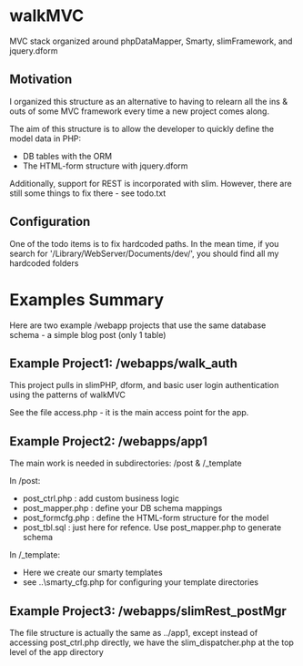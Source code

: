 walkMVC
=======

MVC stack organized around phpDataMapper, Smarty, slimFramework, and jquery.dform‎


Motivation
----------
I organized this structure as an alternative to having to relearn all the ins & outs of some MVC framework every time a new project comes along.

The aim of this structure is to allow the developer to quickly define the model data in PHP:
* DB tables with the ORM
* The HTML-form structure with jquery.dform

Additionally, support for REST is incorporated with slim.  However, there are still some things to fix there - see todo.txt


Configuration
---------------
One of the todo items is to fix hardcoded paths.  In the mean time, if you search for '/Library/WebServer/Documents/dev/', you should find all my hardcoded folders


Examples Summary
================================

Here are two example /webapp projects that use the same database schema - a simple blog post (only 1 table)



Example Project1: /webapps/walk_auth 
--------------------------------

This project pulls in slimPHP, dform, and basic user login authentication using the patterns of walkMVC

See the file access.php - it is the main access point for the app.



Example Project2: /webapps/app1 
--------------------------------

The main work is needed in subdirectories: /post & /_template

In /post:
* post_ctrl.php : add custom business logic
* post_mapper.php : define your DB schema mappings
* post_formcfg.php : define the HTML-form structure for the model
* post_tbl.sql : just here for refence. Use post_mapper.php to generate schema

In /_template:
* Here we create our smarty templates
* see ..\smarty_cfg.php for configuring your template directories


Example Project3: /webapps/slimRest_postMgr 
--------------------------------

The file structure is actually the same as ../app1, except instead of accessing post_ctrl.php directly, we have the slim_dispatcher.php at the top level of the app directory




